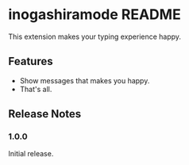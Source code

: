 # inogashiramode README

This extension makes your typing experience happy.

## Features

- Show messages that makes you happy. 
- That's all.

## Release Notes

### 1.0.0

Initial release.
